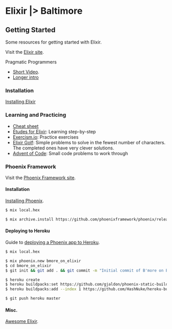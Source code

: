 # Elixir |> Baltimore

## Getting Started

Some resources for getting started with Elixir.

Visit the [Elixir site](http://elixir-lang.org).

Pragmatic Programmers 
- [Short Video](https://www.youtube.com/watch?v=hht9s6nAAx8&feature=youtu.be).
- [Longer intro](https://www.youtube.com/watch?v=a-off4Vznjs&feature=youtu.be)

### Installation
[Installing Elixir](http://elixir-lang.org/install.html)


### Learning and Practicing

* [Cheat sheet](https://media.pragprog.com/titles/elixir/ElixirCheat.pdf)
* [Études for Elixir](http://chimera.labs.oreilly.com/books/1234000001642): Learning step-by-step 
* [Exercism.io](http://exercism.io/languages/elixir): Practice exercises
* [Elixir Golf](http://elixirgolf.com/): Simple problems to solve in the fewest number of characters. The completed ones have very clever solutions.
* [Advent of Code](http://adventofcode.com): Small code problems to work through


### Phoenix Framework
Visit the [Phoenix Framework site](http://www.phoenixframework.org/).

#### Installation
[Installing Phoenix](http://www.phoenixframework.org/docs/installation).

````bash
$ mix local.hex

$ mix archive.install https://github.com/phoenixframework/phoenix/releases/download/v1.0.4/phoenix_new-1.0.4.ez
````
#### Deploying to Heroku
Guide to [deploying a Phoenix app to Heroku](http://wsmoak.net/2015/07/05/phoenix-on-heroku.html).

````bash
$ mix local.hex

$ mix phoenix.new bmore_on_elixir
$ cd bmore_on_elixir
$ git init && git add . && git commit -m "Initial commit of B'more on Elixir app."

$ heroku create
$ heroku buildpacks:set https://github.com/gjaldon/phoenix-static-buildpack
$ heroku buildpacks:add --index 1 https://github.com/HashNuke/heroku-buildpack-elixir

$ git push heroku master
````

#### Misc.
[Awesome Elixir](https://github.com/h4cc/awesome-elixir).
